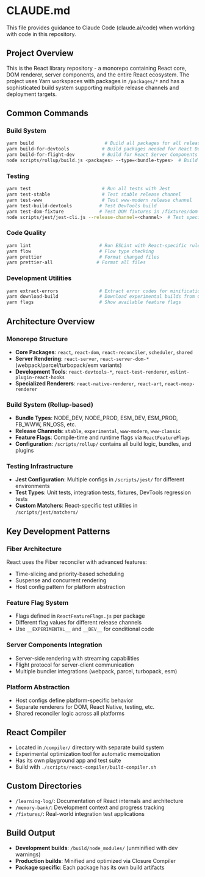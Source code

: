 # CLAUDE.md

This file provides guidance to Claude Code (claude.ai/code) when working with code in this repository.

## Project Overview

This is the React library repository - a monorepo containing React core, DOM renderer, server components, and the entire React ecosystem. The project uses Yarn workspaces with packages in `/packages/*` and has a sophisticated build system supporting multiple release channels and deployment targets.

## Common Commands

### Build System
```bash
yarn build                          # Build all packages for all release channels
yarn build-for-devtools            # Build packages needed for React DevTools
yarn build-for-flight-dev          # Build for React Server Components development
node scripts/rollup/build.js <packages> --type=<bundle-types>  # Build specific packages
```

### Testing
```bash
yarn test                          # Run all tests with Jest
yarn test-stable                   # Test stable release channel
yarn test-www                      # Test www-modern release channel 
yarn test-build-devtools          # Test DevTools build
yarn test-dom-fixture             # Test DOM fixtures in /fixtures/dom
node scripts/jest/jest-cli.js --release-channel=<channel>  # Test specific release channel
```

### Code Quality
```bash
yarn lint                         # Run ESLint with React-specific rules
yarn flow                         # Flow type checking
yarn prettier                     # Format changed files
yarn prettier-all                # Format all files
```

### Development Utilities
```bash
yarn extract-errors               # Extract error codes for minification
yarn download-build               # Download experimental builds from CI
yarn flags                        # Show available feature flags
```

## Architecture Overview

### Monorepo Structure
- **Core Packages**: `react`, `react-dom`, `react-reconciler`, `scheduler`, `shared`
- **Server Rendering**: `react-server`, `react-server-dom-*` (webpack/parcel/turbopack/esm variants)
- **Development Tools**: `react-devtools-*`, `react-test-renderer`, `eslint-plugin-react-hooks`
- **Specialized Renderers**: `react-native-renderer`, `react-art`, `react-noop-renderer`

### Build System (Rollup-based)
- **Bundle Types**: NODE_DEV, NODE_PROD, ESM_DEV, ESM_PROD, FB_WWW, RN_OSS, etc.
- **Release Channels**: `stable`, `experimental`, `www-modern`, `www-classic`
- **Feature Flags**: Compile-time and runtime flags via `ReactFeatureFlags`
- **Configuration**: `/scripts/rollup/` contains all build logic, bundles, and plugins

### Testing Infrastructure
- **Jest Configuration**: Multiple configs in `/scripts/jest/` for different environments
- **Test Types**: Unit tests, integration tests, fixtures, DevTools regression tests
- **Custom Matchers**: React-specific test utilities in `/scripts/jest/matchers/`

## Key Development Patterns

### Fiber Architecture
React uses the Fiber reconciler with advanced features:
- Time-slicing and priority-based scheduling
- Suspense and concurrent rendering
- Host config pattern for platform abstraction

### Feature Flag System
- Flags defined in `ReactFeatureFlags.js` per package
- Different flag values for different release channels
- Use `__EXPERIMENTAL__` and `__DEV__` for conditional code

### Server Components Integration
- Server-side rendering with streaming capabilities
- Flight protocol for server-client communication
- Multiple bundler integrations (webpack, parcel, turbopack, esm)

### Platform Abstraction
- Host configs define platform-specific behavior
- Separate renderers for DOM, React Native, testing, etc.
- Shared reconciler logic across all platforms

## React Compiler
- Located in `/compiler/` directory with separate build system
- Experimental optimization tool for automatic memoization
- Has its own playground app and test suite
- Build with `./scripts/react-compiler/build-compiler.sh`

## Custom Directories
- `/learning-log/`: Documentation of React internals and architecture
- `/memory-bank/`: Development context and progress tracking
- `/fixtures/`: Real-world integration test applications

## Build Output
- **Development builds**: `/build/node_modules/` (unminified with dev warnings)
- **Production builds**: Minified and optimized via Closure Compiler
- **Package specific**: Each package has its own build artifacts